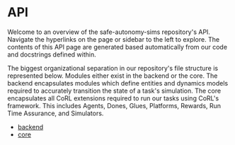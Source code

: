 # API

Welcome to an overview of the safe-autonomy-sims repository's API. Navigate the hyperlinks on
the page or sidebar to the left to explore. The contents of this API page are generated based 
automatically from our code and docstrings defined within. 

The biggest organizational separation in our repository's file structure is represented below.
Modules either exist in the backend or the core. The backend encapsulates modules which define
entities and dynamics models required to accurately transition the state of a task's simulation. The
core encapsulates all CoRL extensions required to run our tasks using CoRL's framework. This includes
Agents, Dones, Glues, Platforms, Rewards, Run Time Assurance, and Simulators. 


- [backend](backend/index.md)
- [core](core/index.md)